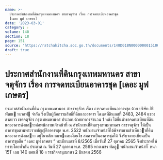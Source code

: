 ```yaml
---
name: >-
  ประกาศสำนักงานที่ดินกรุงเทพมหานคร สาขาจตุจักร เรื่อง การจดทะเบียนอาคารชุด
  [เดอะ มูฟ เกษตร]
date: '2023-03-01'
category: ง
volume: 140
section: 18
page: 151
source: 'https://ratchakitcha.soc.go.th/documents/140D018N0000000015100.pdf'
draft: true
---
```


# ประกาศสำนักงานที่ดินกรุงเทพมหานคร สาขาจตุจักร เรื่อง การจดทะเบียนอาคารชุด [เดอะ มูฟ เกษตร]

ประกาศสํานักงานที่ดิน กรุงเทพมหานคร สาขาจตุจักร เรื่อง การจดทะเบียนอาคารชุด ด้วย บริษัท สิริพัฒน ทเวลฟ จํากัด ซึ่งเป็นผู้ถือกรรมสิทธิ์ที่ดินและอาคาร โฉนดที่ดินเลขที่ 2483, 2484 แขวงลาดยาว เขตจตุจักร กรุงเทพมหานคร ประกอบด้วยอาคารจํานวน 1 หลัง ได้ยื่นคําขอจดทะเบียนที่ดินและอาคารดังกลาวต่อพนักงานเจ้าหน้าที่ ณ สํานักงานที่ดินกรุงเทพมหานคร สาขาจตุจักร ให้เป็นอาคารชุดตามพระราชบัญญัติอาคารชุด พ.ศ. 2522 พนักงานเจ้าหน้าที่ได้พิจารณาแล้วเห็นวาที่ดินและอาคารดังกลาว อยู่ในหลักเกณฑและเงื่อนไข สมควรเป็นอาคารชุดได้ จึงรับจดทะเบียนเป็นอาคารชุดชื่อ “ เดอะ มูฟ เกษตร ” ทะเบียนเลขที่ 8/2565 เมื่อวันที่ 27 ตุลาคม 2565 จึงประกาศให้ทราบโดยทั่วกัน ประกาศ ณ วันที่ 27 ตุลาคม พ.ศ. 2565 พวงเพชร ทัดภู พนักงานเจ้าหน้าที่ ้ หนา 151 ่ เลม 140 ตอนที่ 18 ง ราชกิจจานุเบกษา 2 มีนาคม 2566
